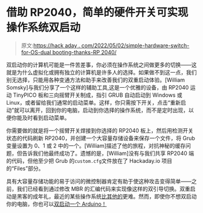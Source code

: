 # 借助 RP2040，简单的硬件开关可实现操作系统双启动

> 原文:[https://hack aday . com/2022/05/02/simple-hardware-switch-for-OS-dual booting-thanks-RP 2040/](https://hackaday.com/2022/05/02/simple-hardware-switch-for-os-dualbooting-thanks-to-rp2040/)

双启动你的计算机可能是一件苦差事，你必须在操作系统之间做更多的切换——这就是为什么虚拟化或拥有独立的计算机是许多人的选择。如果做不到这一点，我们别无选择，只能用各种变通方法和助手来改善我们的双重启动体验。[William Somsky]与我们分享了一个这样的辅助工具,这是一个优雅的设备，由 RP2040 运动 TinyPICO 板和三向摇臂开关制成，指引 GRUB 自动启动到 Windows 或 Linux，或者留给我们通常的启动菜单。这样，你只需按下开关，点击“重新启动”就可以离开，回到你的电脑，启动到你选择的操作系统，而不是定时出现，以便你能及时看到启动菜单。

你需要做的就是将一个摇臂开关焊接到你选择的 RP2040 板上，然后用检测开关状态的代码刷新 RP2040，并创建一个大容量存储设备来保存一个文件，将 Grub 变量设置为 0、1 或 2 中的一个。[William]描述了他的旅程，对抗神秘的缓存问题，但告诉我们他最终成功了。遗憾的是，[William]没有与我们共享 RP2040 端的代码，但他至少把 Grub 的`custom.cfg`文件放在了 Hackaday.io 项目的“Files”部分。

具有大容量存储功能的易于访问的微控制器肯定有助于使这种攻击变得简单——之前，我们已经看到通过修改 MBR 的汇编代码来实现像这样的双引导切换。双重启动是黑客的成年礼，最近的某些操作系统[比其他的](https://hackaday.com/2021/11/30/linux-fu-the-ultimate-dual-boot-laptop/)更难。然而，即使你不想双启动你的电脑，你也可以[双启动一个 Arduino！](https://hackaday.com/2016/10/25/dual-boot-your-arduino/)
